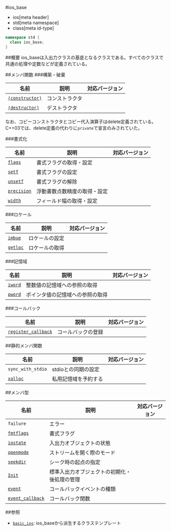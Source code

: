 #ios_base
* ios[meta header]
* std[meta namespace]
* class[meta id-type]

```cpp
namespace std {
  class ios_base;
}
```

##概要
ios_baseは入出力クラスの基底となるクラスである。すべてのクラスで共通の処理や定数などが定義されている。

##メンバ関数
###構築・破棄

| 名前                                          | 説明           | 対応バージョン |
|-----------------------------------------------|----------------|----------------|
| [`(constructor)`](ios_base/op_constructor.md) | コンストラクタ |                |
| [`(destructor)`](ios_base/op_destructor.md)   | デストラクタ   |                |

なお、コピーコンストラクタとコピー代入演算子はdelete定義されている。
C++03では、delete定義の代わりに`private`で宣言のみされていた。

###書式化

| 名前                                 | 説明                         | 対応バージョン |
|--------------------------------------|------------------------------|----------------|
| [`flags`](ios_base/flags.md)         | 書式フラグの取得・設定       |                |
| [`setf`](ios_base/setf.md)           | 書式フラグの設定             |                |
| [`unsetf`](ios_base/unsetf.md)       | 書式フラグの解除             |                |
| [`precision`](ios_base/precision.md) | 浮動書数点数精度の取得・設定 |                |
| [`width`](ios_base/width.md)         | フィールド幅の取得・設定     |                |

###ロケール

| 名前                           | 説明           | 対応バージョン |
|--------------------------------|----------------|----------------|
| [`imbue`](ios_base/imbue.md)   | ロケールの設定 |                |
| [`getloc`](ios_base/getloc.md) | ロケールの取得 |                |

###記憶域

| 名前                         | 説明                             | 対応バージョン |
|------------------------------|----------------------------------|----------------|
| [`iword`](ios_base/iword.md) | 整数値の記憶域への参照の取得     |                |
| [`pword`](ios_base/pword.md) | ポインタ値の記憶域への参照の取得 |                |

###コールバック

| 名前                                                 | 説明               | 対応バージョン |
|------------------------------------------------------|--------------------|----------------|
| [`register_callback`](ios_base/register_callback.md) | コールバックの登録 |                |

##静的メンバ関数

| 名前              | 説明                | 対応バージョン |
|-------------------|---------------------|----------------|
| `sync_with_stdio` | stdioとの同期の設定 |                |
| [`xalloc`](./ios_base/xalloc.md)          | 私用記憶域を予約する    |                |

##メンバ型

| 名前             | 説明                                         | 対応バージョン |
|------------------|----------------------------------------------|----------------|
| `failure`        | エラー                                       |                |
| [`fmtflags`](ios_base/type-fmtflags.md) | 書式フラグ                                   |                |
| [`iostate`](ios_base/type-iostate.md)   | 入出力オブジェクトの状態                     |                |
| [`openmode`](ios_base/type-openmode.md) | ストリームを開く際のモード                   |                |
| [`seekdir`](ios_base/type-seekdir.md)   | シーク時の起点の指定                         |                |
| [`Init`](ios_base/Init.md)              | 標準入出力オブジェクトの初期化・後処理の管理 |                |
| [`event`](ios_base/type-event.md)       | コールバックイベントの種類                   |                |
| [`event_callback`](ios_base/type-event_callback.md) | コールバック関数                             |                |

##参照
- [`basic_ios`](./basic_ios.md): ios_baseから派生するクラステンプレート
